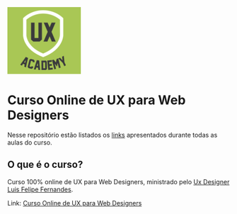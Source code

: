 ![Logo Ux Design](logo.png)

# Curso Online de UX para Web Designers

Nesse repositório estão listados os [links](links.md) apresentados durante todas as aulas do curso.

## O que é o curso?

Curso 100% online de UX para Web Designers, ministrado pelo [Ux Designer Luis Felipe Fernandes](https://twitter.com/luisfelipe_f).

Link: [Curso Online de UX para Web Designers](http://www.uxacademy.com.br/)
